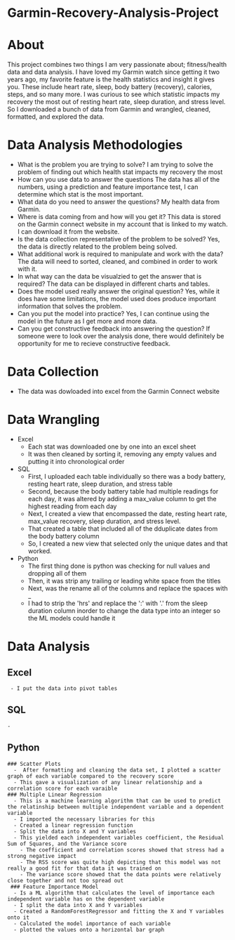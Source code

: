 # Garmin-Recovery-Analysis-Project
# About 
This project combines two things I am very passionate about; fitness/health data and data analysis. I have loved my Garmin watch since getting it two years ago, my favorite feature is the health statistics and insight it gives you. These include heart rate, sleep, body battery (recovery), calories, steps, and so many more. I was curious to see which statistic impacts my recovery the most out of resting heart rate, sleep duration, and stress level. So I downloaded a bunch of data from Garmin and wrangled, cleaned, formatted, and explored the data. 
# Data Analysis Methodologies 
  - What is the problem you are trying to solve?
     I am trying to solve the problem of finding out which health stat impacts my recovery the most 
  - How can you use data to answer the questions 
    The data has all of the numbers, using a prediction and feature importance test, I can determine which stat is the most important. 
  - What data do you need to answer the questions?
    My health data from Garmin. 
  - Where is data coming from and how will you get it?
    This data is stored on the Garmin connect website in my account that is linked to my watch. I can download it from the website. 
  - Is the data collection representative of the problem to be solved?
    Yes, the data is directly related to the problem being solved. 
  - What additional work is required to manipulate and work with the data?
    The data will need to sorted, cleaned, and combined in order to work with it. 
  - In what way can the data be visualzied to get the answer that is required?
    The data can be displayed in different charts and tables. 
  - Does the model used really answer the original question?
    Yes, while it does have some limitations, the model used does produce important information that solves the problem. 
  - Can you put the model into practice?
    Yes, I can continue using the model in the future as I get more and more data. 
  - Can you get constructive feedback into answering the question?
    If someone were to look over the analysis done, there would definitely be opportunity for me to recieve constructive feedback. 
# Data Collection
  - The data was dowloaded into excel from the Garmin Connect website 
# Data Wrangling 
  - Excel 
    - Each stat was downloaded one by one into an excel sheet 
    - It was then cleaned by sorting it, removing any empty values and putting it into chronological order 
  - SQL 
    - First, I uploaded each table individually so there was a body battery, resting heart rate, sleep duration, and stress table 
    - Second, because the body battery table had multiple readings for each day, it was altered by adding a max_value column to get the highest reading from each day
    - Next, I created a view that encompassed the date, resting heart rate, max_value recovery, sleep duration, and stress level. 
    - That created a table that included all of the dduplicate dates from the body battery column
    - So, I created a new view that selected only the unique dates and that worked. 
  - Python 
    - The first thing done is python was checking for null values and dropping all of them 
    - Then, it was strip any trailing or leading white space from the titles   
    - Next, was the rename all of the columns and replace the spaces with _
    - I had to strip the 'hrs' and replace the ':' with '.' from the sleep duration column inorder to change the data type into an integer so the ML models could handle it
# Data Analysis 
   ## Excel 
     - I put the data into pivot tables 
   ## SQL 
    - 
   ## Python 
    ### Scatter Plots 
      -  After formatting and cleaning the data set, I plotted a scatter graph of each variable compared to the recovery score 
      - This gave a visualization of any linear relationship and a correlation score for each varaible 
    ### Multiple Linear Regression 
      - This is a machine learning algorithm that can be used to predict the relatinship between multiple independent variable and a dependent variable
      - I imported the necessary libraries for this 
      - Created a linear regression function 
      - Split the data into X and Y variables 
      - This yielded each independent variables coefficient, the Residual Sum of Squares, and the Variance score 
        - The coefficient and correlation scores showed that stress had a strong negative impact
        - The RSS score was quite high depicting that this model was not really a good fit for that data it was trained on 
        - The variance score showed that the data points were relatively close together and not too spread out 
     ### Feature Importance Model
      - Is a ML algorithm that calculates the level of importance each independent variable has on the dependent variable 
      - I split the data into X and Y variables 
      - Created a RandomForestRegressor and fitting the X and Y variables onto it 
      - Calculated the model importance of each variable 
      - plotted the values onto a horizontal bar graph 
